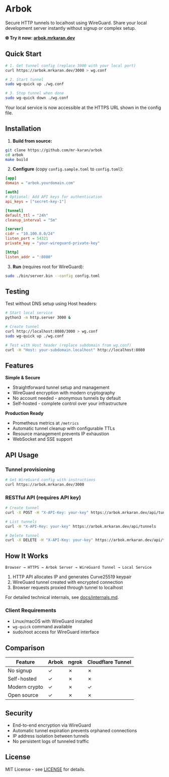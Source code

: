 # Arbok

Secure HTTP tunnels to localhost using WireGuard. Share your local development server instantly without signup or complex setup.

**🌐 Try it now: [arbok.mrkaran.dev](https://arbok.mrkaran.dev)**

## Quick Start

```bash
# 1. Get tunnel config (replace 3000 with your local port)
curl https://arbok.mrkaran.dev/3000 > wg.conf

# 2. Start tunnel
sudo wg-quick up ./wg.conf

# 3. Stop tunnel when done
sudo wg-quick down ./wg.conf
```

Your local service is now accessible at the HTTPS URL shown in the config file.

## Installation

1. **Build from source:**
```bash
git clone https://github.com/mr-karan/arbok
cd arbok
make build
```

2. **Configure** (copy `config.sample.toml` to `config.toml`):
```toml
[app]
domain = "arbok.yourdomain.com"

[auth]
# Optional: Add API keys for authentication
api_keys = ["secret-key-1"]

[tunnel]
default_ttl = "24h"
cleanup_interval = "5m"

[server]
cidr = "10.100.0.0/24"
listen_port = 54321
private_key = "your-wireguard-private-key"

[http]
listen_addr = ":8080"
```

3. **Run** (requires root for WireGuard):
```bash
sudo ./bin/server.bin --config config.toml
```

## Testing

Test without DNS setup using Host headers:

```bash
# Start local service
python3 -m http.server 3000 &

# Create tunnel
curl http://localhost:8080/3000 > wg.conf
sudo wg-quick up ./wg.conf

# Test with Host header (replace subdomain from wg.conf)
curl -H "Host: your-subdomain.localhost" http://localhost:8080
```

## Features

**Simple & Secure**
- Straightforward tunnel setup and management
- WireGuard encryption with modern cryptography
- No account needed - anonymous tunnels by default
- Self-hosted - complete control over your infrastructure

**Production Ready**
- Prometheus metrics at `/metrics`
- Automatic tunnel cleanup with configurable TTLs  
- Resource management prevents IP exhaustion
- WebSocket and SSE support

## API Usage

### Tunnel provisioning
```bash
# Get WireGuard config with instructions
curl https://arbok.mrkaran.dev/3000
```

### RESTful API (requires API key)
```bash
# Create tunnel
curl -X POST -H "X-API-Key: your-key" https://arbok.mrkaran.dev/api/tunnel/3000

# List tunnels
curl -H "X-API-Key: your-key" https://arbok.mrkaran.dev/api/tunnels

# Delete tunnel
curl -X DELETE -H "X-API-Key: your-key" https://arbok.mrkaran.dev/api/tunnel/{id}
```

## How It Works

```
Browser → HTTPS → Arbok Server → WireGuard Tunnel → Local Service
```

1. HTTP API allocates IP and generates Curve25519 keypair
2. WireGuard tunnel created with encrypted connection
3. Browser requests proxied through tunnel to localhost

For detailed technical internals, see [docs/internals.md](docs/internals.md).

### Client Requirements

- Linux/macOS with WireGuard installed
- `wg-quick` command available  
- sudo/root access for WireGuard interface

## Comparison

| Feature | Arbok | ngrok | Cloudflare Tunnel |
|---------|-------|-------|-------------------|
| No signup | ✓ | ✗ | ✗ |
| Self-hosted | ✓ | ✗ | ✗ |
| Modern crypto | ✓ | ✗ | ✓ |
| Open source | ✓ | ✗ | ✗ |

## Security

- End-to-end encryption via WireGuard
- Automatic tunnel expiration prevents orphaned connections
- IP address isolation between tunnels
- No persistent logs of tunneled traffic

## License

MIT License - see [LICENSE](LICENSE) for details.